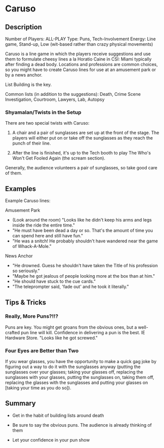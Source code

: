 ﻿
# Caruso

## Description

Number of Players: ALL-PLAY
Type: Puns, Tech-Involvement
Energy: Line game, Stand-up, Low (wit-based rather than crazy physical movements)

Caruso is a line game in which the players receive suggestions and use them to formulate cheesy lines a la Horatio Caine in CSI: Miami typically after finding a dead body. Locations and professions are common choices, so you might have to create Caruso lines for use at an amusement park or by a news anchor.

List Building is the key.

Common lists (in addition to the suggestions): Death, Crime Scene Investigation, Courtroom, Lawyers, Lab, Autopsy

### Shyamalan/Twists in the Setup

There are two special twists with Caruso: 

1. A chair and a pair of sunglasses are set up at the front of the stage. The players will either put on or take off the sunglasses as they reach the punch of their line.

2. After the line is finished, it's up to the Tech booth to play The Who's Won't Get Fooled Again (the scream section).

Generally, the audience volunteers a pair of sunglasses, so take good care of them.

## Examples

Example Caruso lines:

Amusement Park
- (Look around the room) "Looks like he didn't keep his arms and legs inside the ride the entire time."
- "He must have been dead a day or so. That's the amount of time you can spend here and still have fun."
- "He was a snitch! He probably shouldn't have wandered near the game of Whack-A-Mole."

News Anchor
- "He drowned. Guess he shouldn't have taken the Title of his profession so seriously."
- "Maybe he got jealous of people looking more at the box than at him."
- "He should have stuck to the cue cards."
- "The teleprompter said, 'fade out' and he took it literally."

## Tips & Tricks

### Really, More Puns?!!?
Puns are key. You might get groans from the obvious ones, but a well-crafted pun line will kill. Confidence in delivering a pun is the best. 
IE Hardware Store. "Looks like he got screwed."

### Four Eyes are Better than Two
If you wear glasses, you have the opportunity to make a quick gag joke by figuring out a way to do it with the sunglasses anyway (putting the sunglasses over your glasses; taking your glasses off, replacing the sunglasses with your glasses, putting the sunglasses on, taking them off, replacing the glasses with the sunglasses and putting your glasses on [taking your time as you do so]).

## Summary

- Get in the habit of building lists around death

- Be sure to say the obvious puns. The audience is already thinking of them

- Let your confidence in your pun show
